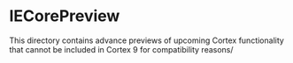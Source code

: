 # IECorePreview

This directory contains advance previews of upcoming Cortex functionality that cannot be included in Cortex 9 for compatibility reasons/
